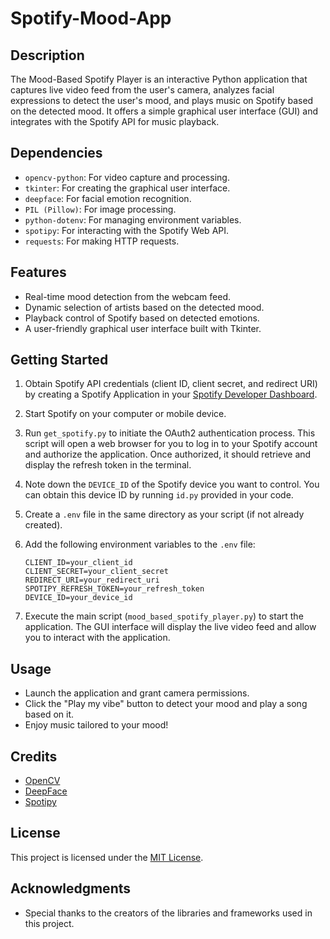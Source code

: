 # Spotify-Mood-App



## Description

The Mood-Based Spotify Player is an interactive Python application that captures live video feed from the user's camera, analyzes facial expressions to detect the user's mood, and plays music on Spotify based on the detected mood. It offers a simple graphical user interface (GUI) and integrates with the Spotify API for music playback.

## Dependencies

- `opencv-python`: For video capture and processing.
- `tkinter`: For creating the graphical user interface.
- `deepface`: For facial emotion recognition.
- `PIL (Pillow)`: For image processing.
- `python-dotenv`: For managing environment variables.
- `spotipy`: For interacting with the Spotify Web API.
- `requests`: For making HTTP requests.

## Features

- Real-time mood detection from the webcam feed.
- Dynamic selection of artists based on the detected mood.
- Playback control of Spotify based on detected emotions.
- A user-friendly graphical user interface built with Tkinter.

## Getting Started

1. Obtain Spotify API credentials (client ID, client secret, and redirect URI) by creating a Spotify Application in your [Spotify Developer Dashboard](https://developer.spotify.com/dashboard/applications).

2. Start Spotify on your computer or mobile device.

3. Run `get_spotify.py` to initiate the OAuth2 authentication process. This script will open a web browser for you to log in to your Spotify account and authorize the application. Once authorized, it should retrieve and display the refresh token in the terminal.

4. Note down the `DEVICE_ID` of the Spotify device you want to control. You can obtain this device ID by running `id.py` provided in your code.

5. Create a `.env` file in the same directory as your script (if not already created).

6. Add the following environment variables to the `.env` file:

    ```
    CLIENT_ID=your_client_id
    CLIENT_SECRET=your_client_secret
    REDIRECT_URI=your_redirect_uri
    SPOTIPY_REFRESH_TOKEN=your_refresh_token
    DEVICE_ID=your_device_id
    ```

7. Execute the main script (`mood_based_spotify_player.py`) to start the application. The GUI interface will display the live video feed and allow you to interact with the application.

## Usage

- Launch the application and grant camera permissions.
- Click the "Play my vibe" button to detect your mood and play a song based on it.
- Enjoy music tailored to your mood!

## Credits

- [OpenCV](https://opencv.org/)
- [DeepFace](https://github.com/serengil/deepface)
- [Spotipy](https://spotipy.readthedocs.io/en/2.19.0/)

## License

This project is licensed under the [MIT License](LICENSE).

## Acknowledgments

- Special thanks to the creators of the libraries and frameworks used in this project.

